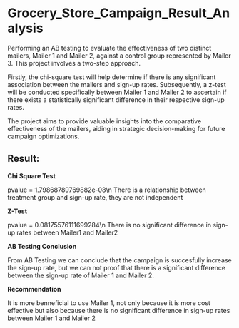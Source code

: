 # Grocery_Store_Campaign_Result_Analysis
Performing an AB testing to evaluate the effectiveness of two distinct mailers, Mailer 1 and Mailer 2, against a control group represented by Mailer 3. This project involves a two-step approach.

Firstly, the chi-square test will help determine if there is any significant association between the mailers and sign-up rates. Subsequently, a z-test will be conducted specifically between Mailer 1 and Mailer 2 to ascertain if there exists a statistically significant difference in their respective sign-up rates.

The project aims to provide valuable insights into the comparative effectiveness of the mailers, aiding in strategic decision-making for future campaign optimizations.

## Result:
**Chi Square Test**

pvalue = 1.79868789769882e-08\n
There is a relationship between treatment group and sign-up rate, they are not independent

**Z-Test**

pvalue = 0.08175576111699284\n
There is no significant difference in sign-up rates between Mailer1 and Mailer2

**AB Testing Conclusion**

From AB Testing we can conclude that the campaign is succesfully increase the sign-up rate, but we can not proof that there is a significant difference between the sign-up rate of Mailer 1 and Mailer 2.

**Recommendation**

It is more benneficial to use Mailer 1, not only because it is more cost effective but also because there is no significant difference in sign-up rates between Mailer 1 and Mailer 2
